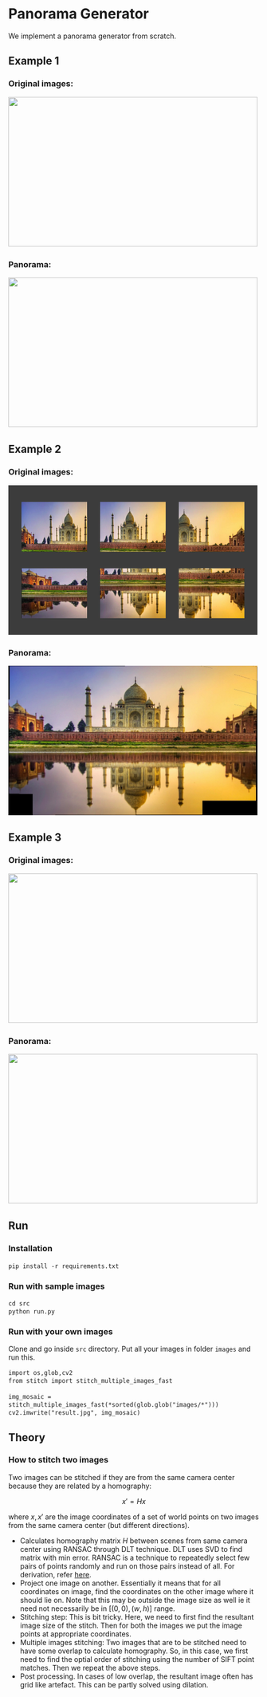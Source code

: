 
# Panorama Generator
We implement a panorama generator from scratch.

## Example 1
### Original images:
<img src="src/data/images/Image Mosaicing/1all.jpg" width="500" height="300">

### Panorama:
<img src="src/results/mosaic_set1_dilated.jpg" width="500" height="300">


## Example 2
### Original images:
<img src="src/data/images/Image Mosaicing/2all.jpg" width="500" height="300">

### Panorama:
<img src="src/results/mosaic_set2.jpg" width="500" height="300">


## Example 3
### Original images:
<img src="src/data/images/Image Mosaicing/5all.jpg" width="500" height="300">

### Panorama:
<img src="src/results/mosaic_set5.jpg" width="500" height="300">


## Run
### Installation
```
pip install -r requirements.txt
```

### Run with sample images
```
cd src
python run.py
```

### Run with your own images
Clone and go inside `src` directory. Put all your images in folder `images` and run this.

```
import os,glob,cv2
from stitch import stitch_multiple_images_fast

img_mosaic = stitch_multiple_images_fast(*sorted(glob.glob("images/*")))
cv2.imwrite("result.jpg", img_mosaic)
```

## Theory
### How to stitch two images

Two images can be stitched if they are from the same camera center because they are related by a homography:

$$
x' = Hx
$$

where $x, x'$ are the image coordinates of a set of world points on two images from the same camera center (but different directions).

- Calculates homography matrix $H$ between scenes from same camera center using RANSAC through DLT technique. DLT uses SVD to find matrix with min error. RANSAC is a technique to repeatedly select few pairs of points randomly and run on those pairs instead of all. For derivation, refer [here](https://cseweb.ucsd.edu/classes/wi07/cse252a/homography_estimation/homography_estimation.pdf).
- Project one image on another. Essentially it means that for all coordinates on image, find the coordinates on the other image where it should lie on. Note that this may be outside the image size as well ie it need not necessarily be in $[(0,0),(w,h)]$ range.
- Stitching step: This is bit tricky. Here, we need to first find the resultant image size of the stitch. Then for both the images we put the image points at appropriate coordinates.
- Multiple images stitching: Two images that are to be stitched need to have some overlap to calculate homography. So, in this case, we first need to find the optial order of stitching using the number of SIFT point matches. Then we repeat the above steps.
- Post processing. In cases of low overlap, the resultant image often has grid like artefact. This can be partly solved using dilation.


